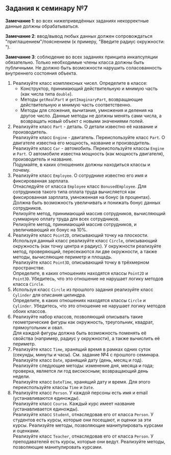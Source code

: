 ## Задания к семинару №7

**Замечание 1**: во всех нижеприведённых заданиях некорректные данные должны обрабатываться.

**Замечание 2**: ввод/вывод любых данных должен сопровождаться "приглашением"/пояснением (к примеру, "Введите радиус окружности: ").

**Замечание 3**: соблюдение во всех заданиях принципа инкапсуляции обязательно. Только необходимые члены класса должны быть публичными. Не должно быть возможности нарушить соласованность внутреннего состояния объекта.

1. Реализуйте класс комплексных чисел. Определите в классе:
   * Конструктор, принимающий действительную и мнимую часть (как числа типа `double`).
   * Методы `getRealPart` и `getImaginaryPart`, возвращающие действительную и мнимую часть соответственно.
   * Методы для сложения, вычитания, умножения и деления на другое число. Данные методы не должны менять сами числа, а возвращать новый объект с новыми значениями полей.
2. Реализуйте класс `Part` - деталь. О детали известно её название и производитель. \
   Реализуйте класс `Engine` - двигатель. Переиспользуйте класс `Part`. О двигателе известна его мощность, название и производитель. \
   Реализуйте класс `Car` - автомобиль. Переиспользуйте классы `Engine` и `Part`. О автомобиле известна мощность (как мощность двигателя), производитель и название. \
   Подумайте, в каких отношениях должны находиться классы и почему.
3. Реализуйте класс `Employee`. О сотруднике известно его имя и фиксированная зарплата. \
   Отнаследуйте от класса `Employee` класс `BonusedEmployee`. Для сотрудников такого типа оплата труда вычисляется как фиксированная зарплата, умноженная на бонус (в процентах). Должна быть возможность увеличивать и понижать бонус данных сотрудников. \
   Релизуйте метод, принимающий массив сотрудников, вычисляющий суммарную оплату труда для всех сотрудников. \
   Релизуйте метод, принимающий массив сотрудников, и увеличивающий их бонус на 10%.
4. Реализуйте класс `Point2D`, описывающий точку на плоскости. \
   Используя данный класс реализуйте класс `Circle`, описывающий окружность (как точку центра и радиус). У окружности реализуйте метод, проверяющий, пересекаются ли две окружности, а также методы, вычисляющие периметр и площадь. \
   Реализуйте класс `Point3D`, описывающий точку в трёхмерном пространстве. \
   Определите, в каких отношениях находятся классы `Point2D` и `Point3D`. Убедитесь, что это отношение не нарушает логику методов класса `Circle`.
5. Используя класс `Circle` из прошлого задания реализуйте класс `Cylinder` для описания цилиндра. \
   Определите, в каких отношениях находятся классы `Circle` и `Cylinder`. Убедитесь, что это отношение не нарушает логику методов обоих классов.
6. Реализуйте набор классов, позволяющий описывать такие геометрические фигуры как окружность, треугольник, квадрат, прямоугольник и овал. \
   Для каждой фигуры должна быть возможность поменять её свойства (например, радиус у окружности), а также вычислить её периметр.
7. Реализуйте класс `Time`, хранящий время в рамках одних суток (секунды, минуты и часы). См. задание №4 с прошлого семинара. \
   Реализуйте класс `Date`, хранящий дату (день, месяц и год). Реализуйте следующие методы: изменение дня, месяца и года; проверка, является ли год високосным; возвращающий день недели. \
   Реализуйте класс `DateTime`, хранящий дату и время. Для этого переиспользуйте классы `Time` и `Date`.
8. Реализуйте класс `Person`. У каждой персоны есть имя и email (устанавливаются единожды). \
   Реализуйте класс `Course`. Каждый курс имеет название (устанавливается единожды). \
   Реализуйте класс `Student`, отнаследовав его от класса `Person`. У студентов есть курсы, которые они посещают, и оценки за эти курсы. Реализуйте методы, позволяющие манипулировать курсами и оценками. \
   Реализуйте класс `Teacher`, отнаследовав его от класса `Person`. У преподавателей есть курсы, которые они ведут. Реализуйте методы, позволяющие манипулировать курсами.